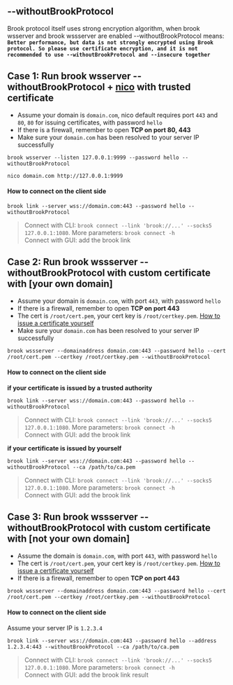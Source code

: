 ## --withoutBrookProtocol

Brook protocol itself uses strong encryption algorithm, when brook wsserver and brook wssserver are enabled --withoutBrookProtocol means:<br/>
**`Better performance, but data is not strongly encrypted using Brook protocol. So please use certificate encryption, and it is not recommended to use --withoutBrookProtocol and --insecure together `**

## Case 1: Run brook wsserver --withoutBrookProtocol + [nico](https://github.com/txthinking/nico) with trusted certificate

-   Assume your domain is `domain.com`, nico default requires port `443` and `80`, `80` for issuing certificates, with password `hello`
-   If there is a firewall, remember to open **TCP on port 80, 443**
-   Make sure your `domain.com` has been resolved to your server IP successfully

```
brook wsserver --listen 127.0.0.1:9999 --password hello --withoutBrookProtocol
```
```
nico domain.com http://127.0.0.1:9999
```

#### How to connect on the client side

```
brook link --server wss://domain.com:443 --password hello --withoutBrookProtocol
```

> Connect with CLI: `brook connect --link 'brook://...' --socks5 127.0.0.1:1080`. More parameters: `brook connect -h`<br>
> Connect with GUI: add the brook link

## Case 2: Run brook wssserver --withoutBrookProtocol with custom certificate with [your own domain]

-   Assume your domain is `domain.com`, with port `443`, with password `hello`
-   If there is a firewall, remember to open **TCP on port 443**
-   The cert is `/root/cert.pem`, your cert key is `/root/certkey.pem`. [How to issue a certificate yourself](https://github.com/txthinking/mad)
-   Make sure your `domain.com` has been resolved to your server IP successfully

```
brook wssserver --domainaddress domain.com:443 --password hello --cert /root/cert.pem --certkey /root/certkey.pem --withoutBrookProtocol
```

#### How to connect on the client side

**if your certificate is issued by a trusted authority**

```
brook link --server wss://domain.com:443 --password hello --withoutBrookProtocol
```

> Connect with CLI: `brook connect --link 'brook://...' --socks5 127.0.0.1:1080`. More parameters: `brook connect -h`<br>
> Connect with GUI: add the brook link

**if your certificate is issued by yourself**

```
brook link --server wss://domain.com:443 --password hello --withoutBrookProtocol --ca /path/to/ca.pem
```

> Connect with CLI: `brook connect --link 'brook://...' --socks5 127.0.0.1:1080`. More parameters: `brook connect -h`<br>
> Connect with GUI: add the brook link

## Case 3: Run brook wssserver --withoutBrookProtocol with custom certificate with [not your own domain]

-   Assume the domain is `domain.com`, with port `443`, with password `hello`
-   The cert is `/root/cert.pem`, your cert key is `/root/certkey.pem`. [How to issue a certificate yourself](https://github.com/txthinking/mad)
-   If there is a firewall, remember to open **TCP on port 443**

```
brook wssserver --domainaddress domain.com:443 --password hello --cert /root/cert.pem --certkey /root/certkey.pem --withoutBrookProtocol
```

#### How to connect on the client side

Assume your server IP is `1.2.3.4`

```
brook link --server wss://domain.com:443 --password hello --address 1.2.3.4:443 --withoutBrookProtocol --ca /path/to/ca.pem
```

> Connect with CLI: `brook connect --link 'brook://...' --socks5 127.0.0.1:1080`. More parameters: `brook connect -h`<br>
> Connect with GUI: add the brook link result

